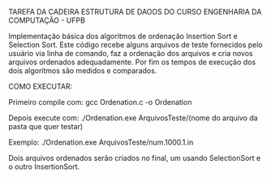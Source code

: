 TAREFA DA CADEIRA ESTRUTURA DE DAOOS DO CURSO ENGENHARIA DA COMPUTAÇÃO - UFPB

Implementação básica dos algoritmos de ordenação Insertion Sort e Selection Sort. Este código recebe alguns arquivos de teste fornecidos pelo usuário via linha de comando, faz a ordenação dos arquivos e cria novos arquivos ordenados adequadamente. Por fim os tempos de execução dos dois algoritmos são medidos e comparados.

COMO EXECUTAR:

Primeiro compile com: gcc Ordenation.c -o Ordenation

Depois execute com: ./Ordenation.exe ArquivosTeste/(nome do arquivo da pasta que quer testar)

Exemplo: ./Ordenation.exe ArquivosTeste/num.1000.1.in

Dois arquivos ordenados serão criados no final, um usando SelectionSort e o outro InsertionSort.
